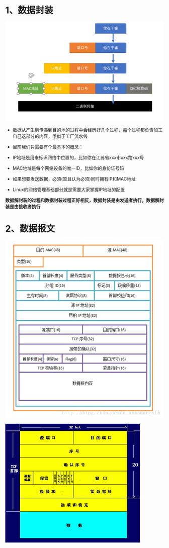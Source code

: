 # 1、数据封装

![](images/WEBRESOURCE614d6563f0dbf012a56b6a7855f1f644截图.png)

- 数据从产生到传递到目的地的过程中会经历好几个过程，每个过程都负责加工自己这部分的内容，类似于工厂流水线

- 目前我们只需要有个最基本的概念：

- IP地址是用来标识网络中位置的，比如你在江苏省xxx市xxx路xxx号

- MAC地址是每个网络设备的唯一ID，比如你的身份证号码

- 如果想要发送数据，必须(暂且认为必须)同时拥有IP和MAC地址

- Linux的网络管理基础部分就是需要大家掌握IP地址的配置

**数据解封装的过程和数据封装过程正好相反，数据封装是由发送者执行，数据解封装是由接收者执行**

# 2、数据报文

![](images/WEBRESOURCEc884de3ec1278c3c0908327a55ace5d3截图.png)

![](images/WEBRESOURCE5d0616a55fee250e854e5b166265a5af截图.png)